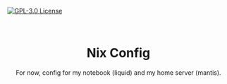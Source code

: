 [![GPL-3.0 License](https://img.shields.io/github/license/yuri-becker/nix-config?style=for-the-badge&logo=gnu&logoColor=white&color=%23A42E2B )](https://github.com/yuri-becker/nix-config/blob/main/LICENSE.md)

<br />
<div align="center">

  <h1 align="center"><strong>Nix Config</strong></h1>

  <p align="center">
    For now, config for my notebook (liquid) and my home server (mantis).
  </p>
</div>
<br/>